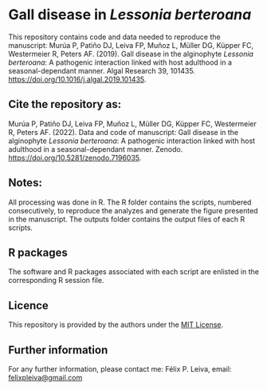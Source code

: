 # Gall disease in _Lessonia berteroana_
 
This repository contains code and data needed to reproduce the manuscript: Murúa P, Patiño DJ, Leiva FP, Muñoz L, Müller DG, Küpper FC, Westermeier R, Peters AF. (2019). Gall disease in the alginophyte _Lessonia berteroana_: A pathogenic interaction linked with host adulthood in a seasonal-dependant manner. Algal Research 39, 101435. https://doi.org/10.1016/j.algal.2019.101435.

## Cite the repository as: 

Murúa P, Patiño DJ, Leiva FP, Muñoz L, Müller DG, Küpper FC, Westermeier R, Peters AF. (2022). Data and code of manuscript: Gall disease in the alginophyte _Lessonia berteroana_: A pathogenic interaction linked with host adulthood in a seasonal-dependant manner. Zenodo. https://doi.org/10.5281/zenodo.7196035.

## Notes:
All processing was done in R. The R folder contains the scripts, numbered consecutively, to reproduce the analyzes and generate the figure presented in the manuscript. The outputs folder contains the output files of each R scripts.

## R packages
The software and R packages associated with each script are enlisted in the corresponding R session file.

## Licence
This repository is provided by the authors under the [MIT License](https://opensource.org/licenses/MIT).

## Further information
For any further information, please contact me: Félix P. Leiva, email: felixpleiva@gmail.com
